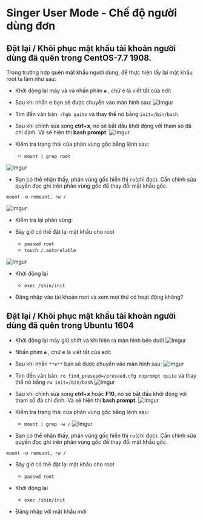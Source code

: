 # Singer User Mode - Chế độ người dùng đơn
## Đặt lại / Khôi phục mật khẩu tài khoản người dùng đã quên trong CentOS-7.7 1908.

Trong trường hợp quên mật khẩu người dùng, để thực hiện lấy lại mật khẩu root ta làm như sau:
* Khởi động lại máy và và nhấn phím **`e`** , chữ e là viết tắt của edit
* Sau khi nhấn e bạn sẽ được chuyển vào màn hình sau:
![Imgur](https://i.imgur.com/uOMUBZx.png)

* Tìm đến văn bản: `rhgb quite` và thay thế nó bằng `init=/bin/bash` 

* Sau khi chỉnh sửa xong **ctrl**+**x**, nó sẽ bắt đầu khởi động với tham số đã chỉ định. Và sẽ hiện thị **bash prompt**.
![Imgur](https://i.imgur.com/UgNFwEH.png)
* Kiểm tra trạng thái của phân vùng gốc bằng lệnh sau:
    * `mount | grep root`

![Imgur](https://i.imgur.com/lpdQrZE.png)
* Bạn có thể nhận thấy, phân vùng gốc hiển thị `ro`(chỉ đọc). Cần chỉnh sửa quyền đọc ghi trên phân vùng gốc để thay đổi mật khẩu gốc.

```
mount -o remount, rw /
```

![Imgur](https://i.imgur.com/lpdQrZE.png)

* Kiểm tra lại phân vùng:

* Bây giờ có thể đặt lại mật khẩu cho root
    * `passwd root`
    * `touch /.autorelable`

![Imgur](https://i.imgur.com/9RK6yBn.png)

* Khởi động lại 
    * `exec /sbin/init`

* Đăng nhập vào tài khoản root và xem mọi thứ có hoạt động không?

## Đặt lại / Khôi phục mật khẩu tài khoản người dùng đã quên trong Ubuntu 1604
* Khởi động lại máy giữ shift và khi hiện ra màn hình bên dưới
![Imgur](https://i.imgur.com/kLKEIgy.png) 
* Nhấn phím **`e`** , chữ e là viết tắt của edit
* Sau khi nhấn `**e**` bạn sẽ được chuyển vào màn hình sau:
![Imgur](https://i.imgur.com/WOUIVN0.png)

* Tìm đến văn bản: `ro find_preseed=/preseed.cfg noprompt quite` và thay thế nó bằng `rw init=/bin/bash` 
![Imgur](https://i.imgur.com/zCe08Cq.png)

* Sau khi chỉnh sửa xong **ctrl**+**x** hoặc **F10**, nó sẽ bắt đầu khởi động với tham số đã chỉ định. Và sẽ hiện thị **bash prompt**.
![Imgur](https://i.imgur.com/FvcErc3.png)

* Kiểm tra trạng thái của phân vùng gốc bằng lệnh sau:
    * `mount | grep -w /`
![Imgur](https://i.imgur.com/jGxkTmW.png)


* Bạn có thể nhận thấy, phân vùng gốc hiển thị `ro`(chỉ đọc). Cần chỉnh sửa quyền đọc ghi trên phân vùng gốc để thay đổi mật khẩu gốc.

```
mount -o remount, rw /
```


* Bây giờ có thể đặt lại mật khẩu cho root
    * `passwd root`

* Khởi động lại 
    * `exec /sbin/init`

* Đăng nhập với mật khẩu mới


